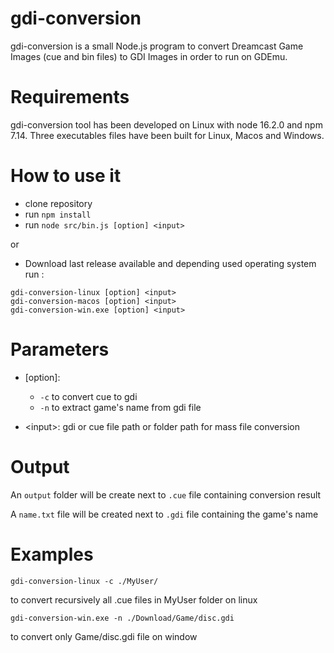 # gdi-conversion

gdi-conversion is a small Node.js program to convert Dreamcast Game Images (cue and bin files) to GDI Images in order to run on GDEmu.

# Requirements

gdi-conversion tool has been developed on Linux with node 16.2.0 and npm 7.14. Three executables files have been built for Linux, Macos and Windows.

# How to use it

- clone  repository
- run `npm install`
- run `node src/bin.js [option] <input>`

or

- Download last release available and depending used operating system run :

 ```
gdi-conversion-linux [option] <input> 
gdi-conversion-macos [option] <input>
gdi-conversion-win.exe [option] <input>
``` 

# Parameters 

- [option]: 
	- `-c` to convert cue to gdi
	- `-n` to extract game's name from gdi file

- \<input\>: gdi or cue file path or folder path for mass file conversion

# Output
An `output` folder will be create next to `.cue` file containing conversion result

A `name.txt` file will be created next to `.gdi` file containing the game's name 

# Examples
```
gdi-conversion-linux -c ./MyUser/
``` 
to convert recursively all .cue files in MyUser folder on linux

```
gdi-conversion-win.exe -n ./Download/Game/disc.gdi
```
 to convert only Game/disc.gdi file on window

